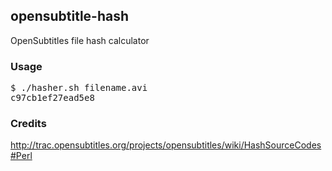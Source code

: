 ## opensubtitle-hash

OpenSubtitles file hash calculator

### Usage

<pre>
$ ./hasher.sh filename.avi
c97cb1ef27ead5e8
</pre>

### Credits

http://trac.opensubtitles.org/projects/opensubtitles/wiki/HashSourceCodes#Perl
